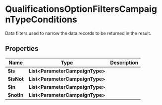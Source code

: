 

# QualificationsOptionFiltersCampaignTypeConditions

Data filters used to narrow the data records to be returned in the result.

## Properties

| Name | Type | Description |
|------------ | ------------- | ------------- |
|**$is** | **List&lt;ParameterCampaignType&gt;** |  |
|**$isNot** | **List&lt;ParameterCampaignType&gt;** |  |
|**$in** | **List&lt;ParameterCampaignType&gt;** |  |
|**$notIn** | **List&lt;ParameterCampaignType&gt;** |  |



